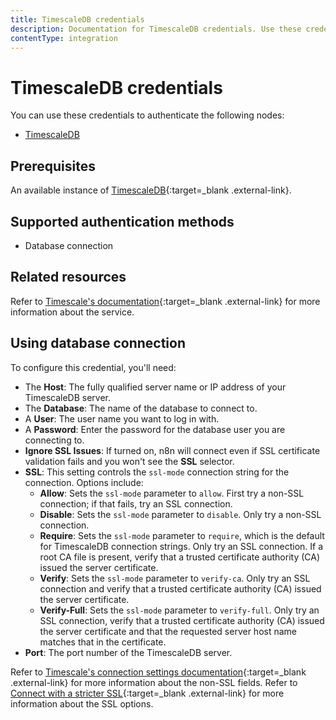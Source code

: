 ```yaml
---
title: TimescaleDB credentials
description: Documentation for TimescaleDB credentials. Use these credentials to authenticate TimescaleDB in n8n, a workflow automation platform.
contentType: integration
---
```


# TimescaleDB credentials

You can use these credentials to authenticate the following nodes:

- [TimescaleDB](/integrations/builtin/app-nodes/n8n-nodes-base.timescaledb/)

## Prerequisites

An available instance of [TimescaleDB](https://www.timescale.com/){:target=_blank .external-link}.

## Supported authentication methods

- Database connection

## Related resources

Refer to [Timescale's documentation](https://docs.timescale.com/){:target=_blank .external-link} for more information about the service.

## Using database connection

To configure this credential, you'll need:

- The **Host**: The fully qualified server name or IP address of your TimescaleDB server.
- The **Database**: The name of the database to connect to.
- A **User**: The user name you want to log in with.
- A **Password**: Enter the password for the database user you are connecting to.
- **Ignore SSL Issues**: If turned on, n8n will connect even if SSL certificate validation fails and you won't see the **SSL** selector.
- **SSL**: This setting controls the `ssl-mode` connection string for the connection. Options include:
    - **Allow**: Sets the `ssl-mode` parameter to `allow`. First try a non-SSL connection; if that fails, try an SSL connection.
    - **Disable**: Sets the `ssl-mode` parameter to `disable`. Only try a non-SSL connection.
    - **Require**: Sets the `ssl-mode` parameter to `require`, which is the default for TimescaleDB connection strings. Only try an SSL connection. If a root CA file is present, verify that a trusted certificate authority (CA) issued the server certificate.
    - **Verify**: Sets the `ssl-mode` parameter to `verify-ca`. Only try an SSL connection and verify that a trusted certificate authority (CA) issued the server certificate.
    - **Verify-Full**: Sets the `ssl-mode` parameter to `verify-full`. Only try an SSL connection, verify that a trusted certificate authority (CA) issued the server certificate and that the requested server host name matches that in the certificate.
- **Port**: The port number of the TimescaleDB server.

Refer to [Timescale's connection settings documentation](https://docs.timescale.com/use-timescale/latest/integrations/query-admin/qstudio/#connection-settings){:target=_blank .external-link} for more information about the non-SSL fields. Refer to [Connect with a stricter SSL](https://docs.timescale.com/use-timescale/latest/security/strict-ssl/){:target=_blank .external-link} for more information about the SSL options.